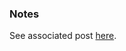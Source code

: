 
### Notes

See associated post [here](https://automationadmin.com/2022/10/tf-deploy-ps-function-app).